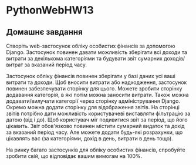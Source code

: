 # PythonWebHW13

## Домашнє завдання

Створіть web-застосунок обліку особистих фінансів за допомогою Django. 
Застосунок повинен давати можливість зберігати всі доходи та витрати за 
декількома категоріями та будувати звіт сумарних доходів/витрат за вказаний період часу.

Застосунок обліку фінансів повинен зберігати у базі даних усі ваші витрати та доходи. 
Щоб вносити витрати або надходження, застосунок повинен забезпечувати сторінку для цього. 
Можете зробити сторінку додавання категорій, в які потім можна заносити витрати. 
Також можна додавати/вилучати категорії через сторінку адміністрування Django. 
Окремо можна додати сторінку для відображення звітів. 
На сторінці звітів потрібно дати можливість користувачеві виставляти фільтрацію за датою (від і до). 
Щоб користувач міг подивитися звіт за період, що його цікавить. Звіт обов'язково повинен містити сумарний видаток та дохід за вказаний період часу. 
Але можете додати будь-які розрахунки, що цікавлять вас (за категоріями, дохід в день, витрати в день тощо).

На ринку багато застосунків для обліку особистих фінансів, спробуйте зробити свій, що відповідає вашим вимогам на 100%.
